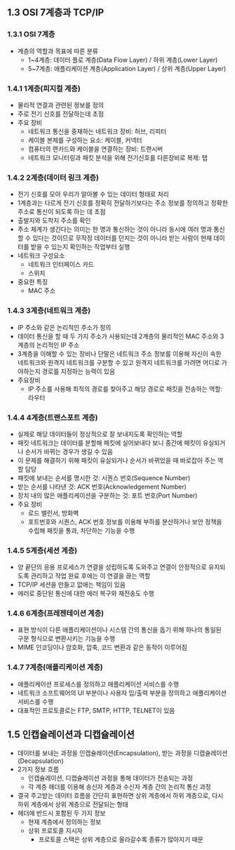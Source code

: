 ## 1.3 OSI 7계층과 TCP/IP

### 1.3.1 OSI 7계층

-   계층의 역할과 목표에 따른 분류
    -   1~4계층: 데이터 플로 계층(Data Flow Layer) / 하위 계층(Lower Layer)
    -   5~7계층: 애플리케이션 계층(Application Layer) / 상위 계층(Upper Layer)

### 1.4.1 1계층(피지컬 계층)

-   물리적 연결과 관련된 정보를 정의
-   주로 전기 신호를 전달하는데 초점
-   주요 장비
    -   네트워크 통신을 중재하는 네트워크 장비: 허브, 리피터
    -   케이블 본체를 구성하는 요소: 케이블, 커넥터
    -   컴퓨터의 랜카드와 케이블을 연결하는 장비: 트랜시버
    -   네트워크 모니터링과 패킷 분석을 위해 전기신호를 다른장비로 복제: 탭

### 1.4.2 2계층(데이터 링크 계층)

-   전기 신호를 모아 우리가 알아볼 수 있는 데이터 형태로 처리
-   1계층과는 다르게 전기 신호를 정확히 전달하기보다는 주소 정보를 정의하고 정확한 주소로 통신이 되도록 하는 데 초점
-   출발지와 도착지 주소를 확인
-   주소 체계가 생긴다는 의미는 한 명과 통신하는 것이 아니라 동시에 여러 명과 통신할 수 있다는 것이므로 무작정 데이터를 던지는 것이 아니라 받는 사람이 현재 데이터를 받을 수 있는지 확인하는 작업부터 실행
-   네트워크 구성요소
    -   네트워크 인터페이스 카드
    -   스위치
-   중요한 특징
    -   MAC 주소

### 1.4.3 3계층(네트워크 계층)

-   IP 주소와 같은 논리적인 주소가 정의
-   데이터 통신을 할 때 두 가지 주소가 사용되는데 2계층의 물리적인 MAC 주소와 3계층의 논리적인 IP 주소
-   3계층을 이해할 수 있는 장비나 단말은 네트워크 주소 정보를 이용해 자신이 속한 네트워크와 원격지 네트워크를 구분할 수 있고 원격지 네트워크를 가려면 어디로 가야하는지 경로를 지정하는 능력이 있음
-   주요장비
    -   IP 주소를 사용해 최적의 경로를 찾아주고 해당 경로로 패킷을 전송하는 역할: 라우터

### 1.4.4 4계층(트랜스포트 계층)

-   실제로 해당 데이터들이 정상적으로 잘 보내지도록 확인하는 역할
-   패킷 네트워크는 데이터를 분할해 패킷에 실어보내다 보니 중간에 패킷이 유실되거나 순서가 바뀌는 경우가 생길 수 있음
-   이 문제를 해결하기 위해 패킷이 유실되거나 순서가 바뀌었을 때 바로잡아 주는 역할 담당
-   패킷에 보내는 순서를 명시한 것: 시퀀스 번호(Sequence Number)
-   받는 순서를 나타낸 것: ACK 번호(Acknowledgement Number)
-   장치 내의 많은 애플리케이션을 구분하는 것: 포트 번호(Port Number)
-   주요 장비
    -   로드 밸런서, 방화벽
    -   포트번호와 시퀀스, ACK 번호 정보를 이용해 부하를 분산하거나 보안 정책을 수립해 패킷을 통과, 차단하는 기능을 수행

### 1.4.5 5계층(세션 계층)

-   양 끝단의 응용 프로세스가 연결을 성립하도록 도와주고 연결이 안정적으로 유지되도록 관리하고 작업 완료 후에는 이 연결을 끊는 역할
-   TCP/IP 세션을 만들고 없애는 책임이 있음
-   에러로 중단된 통신에 대한 에러 복구와 재전송도 수행

### 1.4.6 6계층(프레젠테이션 계층)

-   표현 방식이 다른 애플리케이션이나 시스템 간의 통신을 돕기 위해 하나의 통일된 구문 형식으로 변환시키는 기능을 수행
-   MIME 인코딩이나 암호화, 압축, 코드 변환과 같은 동작이 이루어짐

### 1.4.7 7계층(애플리케이션 계층)

-   애플리케이션 프로세스를 정의하고 애플리케이션 서비스를 수행
-   네트워크 소프트웨어의 UI 부분이나 사용자 입/출력 부분을 정의하고 애플리케이션 서비스를 수행
-   대표적인 프로토콜로는 FTP, SMTP, HTTP, TELNET이 있음

## 1.5 인캡슐레이션과 디캡슐레이션

-   데이터를 보내는 과정을 인캡슐레이션(Encapsulation), 받는 과정을 디캡슐레이션(Decapsulation)
-   2가지 정보 흐름
    -   인캡슐레이션, 디캡슐레이션 과정을 통해 데이터가 전송되는 과정
    -   각 계층 헤더를 이용해 송신자 계층과 수신자 계층 간의 논리적 통신 과정
-   결국 주고받는 데이터 흐름을 간단히 표현하면 상위 계층에서 하위 계층으로, 다시 하위 계층에서 상위 계층으로 전달되는 형태
-   헤더에 반드시 포함된 두 가지 정보
    -   현재 계층에서 정의하는 정보
    -   상위 프로토콜 지시자
        -   프로토콜 스택은 상위 계층으로 올라갈수록 종류가 많아지기 때문
